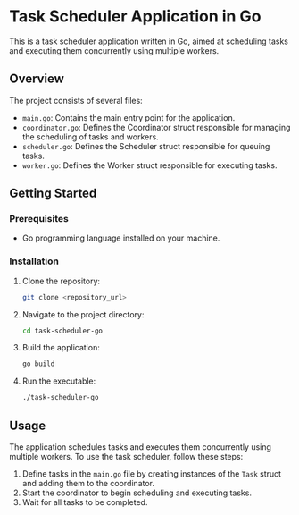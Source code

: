 # Task Scheduler Application in Go

This is a task scheduler application written in Go, aimed at scheduling tasks and executing them concurrently using multiple workers.

## Overview

The project consists of several files:

- `main.go`: Contains the main entry point for the application.
- `coordinator.go`: Defines the Coordinator struct responsible for managing the scheduling of tasks and workers.
- `scheduler.go`: Defines the Scheduler struct responsible for queuing tasks.
- `worker.go`: Defines the Worker struct responsible for executing tasks.

## Getting Started

### Prerequisites

- Go programming language installed on your machine.

### Installation

1. Clone the repository:

    ```bash
    git clone <repository_url>
    ```

2. Navigate to the project directory:

    ```bash
    cd task-scheduler-go
    ```

3. Build the application:

    ```bash
    go build
    ```

4. Run the executable:

    ```bash
    ./task-scheduler-go
    ```

## Usage

The application schedules tasks and executes them concurrently using multiple workers. To use the task scheduler, follow these steps:

1. Define tasks in the `main.go` file by creating instances of the `Task` struct and adding them to the coordinator.
2. Start the coordinator to begin scheduling and executing tasks.
3. Wait for all tasks to be completed.
